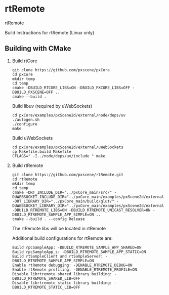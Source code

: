 # rtRemote
rtRemote

Build Instructions for rtRemote (Linux only)

## Building with CMake

1. Build rtCore
   ~~~~
   git clone https://github.com/pxscene/pxCore
   cd pxCore
   mkdir temp
   cd temp
   cmake -DBUILD_RTCORE_LIBS=ON -DBUILD_PXCORE_LIBS=OFF -DBUILD_PXSCENE=OFF ..
   cmake --build .
   ~~~~

   Build libuv (required by uWebSockets)
   ~~~~
   cd pxCore/examples/pxScene2d/external/node/deps/uv
   ./autogen.sh
   ./configure
   make
   ~~~~

   Build uWebSockets
   ~~~~
   cd pxCore/examples/pxScene2d/external/uWebSockets
   cp Makefile.build Makefile
   CFLAGS=" -I../node/deps/uv/include " make
   ~~~~

2. Build rtRemote
   ~~~~
   git clone https://github.com/pxscene/rtRemote.git
   cd rtRemote
   mkdir temp
   cd temp 
   cmake -DRT_INCLUDE_DIR="../pxCore_main/src/" -DUWEBSOCKET_INCLUDE_DIR="../pxCore_main/examples/pxScene2d/external/uWebSockets/src" -DRT_LIBRARY_DIR="../pxCore_main/build/glut/" -DUWEBSOCKET_LIBRARY_DIR="../pxCore_main/examples/pxScene2d/external/uWebSocket" -DBUILD_RTREMOTE_LIBS=ON -DBUILD_RTREMOTE_UNICAST_RESOLVER=ON -DBUILD_RTREMOTE_SAMPLE_APP_SIMPLE=ON ..
   cmake --build . --config Release
   ~~~~

   The rtRemote libs will be located in rtRemote

   Additional build configurations for rtRemote are:
   ~~~~
   Build rpcSampleApp: -DBUILD_RTREMOTE_SAMPLE_APP_SHARED=ON
   Build rpcSampleApp_s: -DBUILD_RTREMOTE_SAMPLE_APP_STATIC=ON
   Build rtSampleClient and rtSampleServer: -DBUILD_RTREMOTE_SAMPLE_APP_SIMPLE=ON
   Enable rtRemote debugging: -DENABLE_RTREMOTE_DEBUG=ON
   Enable rtRemote profiling: -DENABLE_RTREMOTE_PROFILE=ON
   Disable librtremote shared library building: -DBUILD_RTREMOTE_SHARED_LIB=OFF
   Disable librtremote static library building: -DBUILD_RTREMOTE_STATIC_LIB=OFF
   ~~~~
